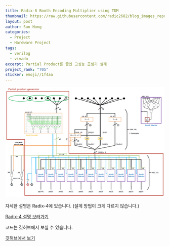 ```yaml
---
title: Radix-8 Booth Encoding Multiplier using TDM
thumbnail: https://raw.githubusercontent.com/radic2682/blog_images_repo/main/uploads/Radix-8%20Booth%20Encoding%20Multiplier%20using%20TDM/292887819-a7ae8090-2037-4638-92a5-89f9e73790c0.png
layout: post
author: Sun Hong
categories:
  - Project
  - Hardware Project
tags:
  - verilog
  - vivado
excerpt: Partial Product를 줄인 고성능 곱셈기 설계
project_rank: "705"
sticker: emoji//1f4aa
---
```

![image](https://raw.githubusercontent.com/radic2682/blog_images_repo/main/uploads/Radix-8%20Booth%20Encoding%20Multiplier%20using%20TDM/292887819-a7ae8090-2037-4638-92a5-89f9e73790c0.png)

자세한 설명은 Radix-4에 있습니다.
(설계 방법이 크게 다르지 않습니다.)

[Radix-4 설명 보러가기](https://radic2682.github.io/project/hardware%20project/2023/12/27/Booth_multiplier_r4.html)

코드는 깃허브에서 보실 수 있습니다.

[깃허브에서 보기](https://github.com/radic2682/radix-8_Booth_Multiplier.git)

